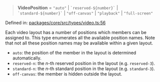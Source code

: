 > **VideoPosition** = `"auto"` \| `` `reserved-${number}` `` \| `` `standard-${number}` `` \| `"off-canvas"` \| `"playback"` \| `"full-screen"`

Defined in: [packages/core/src/types/video.ts:56](https://github.com/signalwire/signalwire-js/blob/52fa77b6c8db68f4c99b30b3776f45a4309e15bf/packages/core/src/types/video.ts#L56)

Each video layout has a number of positions which members can be assigned to.
This type enumerates all the available position names. Note that not all
these position names may be available within a given layout.

 - `auto`: the position of the member in the layout is determined automatically.
 - `reserved-n`: the _n_-th reserved position in the layout (e.g. `reserved-3`).
 - `standard-n`: the _n_-th standard position in the layout (e.g. `standard-3`).
 - `off-canvas`: the member is hidden outside the layout.
